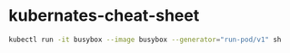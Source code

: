 # kubernates-cheat-sheet

```bash
kubectl run -it busybox --image busybox --generator="run-pod/v1" sh
```

